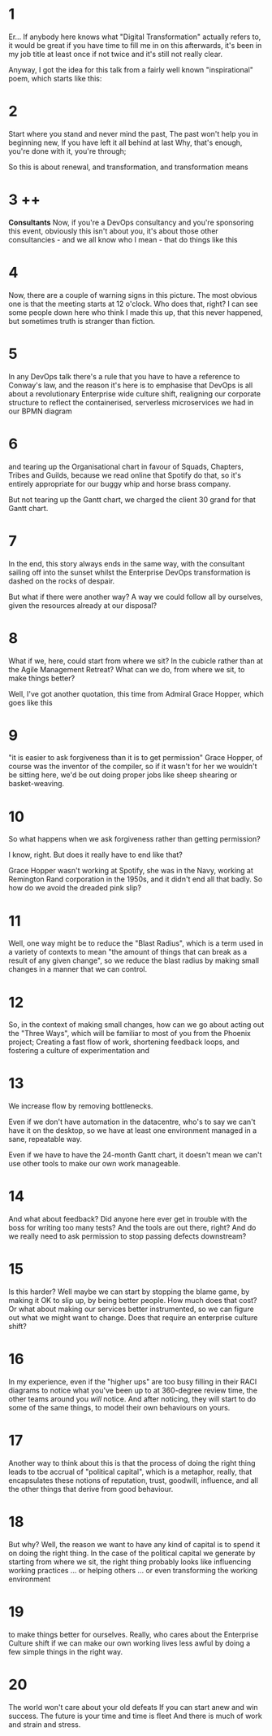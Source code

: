 # 1

Er...
If anybody here knows what "Digital Transformation" actually refers to, it would be great if you have time to fill me in on this afterwards, it's been in my job title at least once if not twice and it's still not really  clear.

Anyway, I got the idea for this talk from a fairly well known "inspirational" poem, which starts like this:
# 2

Start where you stand and never mind the past,
The past won't help you in beginning new,
If you have left it all behind at last
Why, that's enough, you're done with it, you're through;

So this is about renewal, and transformation, and transformation means
# 3 ++
**Consultants**
Now, if you're a DevOps consultancy and you're sponsoring this event, obviously this isn't about you, it's about those other consultancies - and we all know who I mean -  that do things like this
# 4
Now, there are a couple of warning signs in this picture. The most obvious one is that the meeting starts at 12 o'clock. Who does that, right?  I can see some people down here who think I made this up, that this never happened, but sometimes truth is stranger than fiction.
 # 5
 In any DevOps talk there's a rule that you have to have a reference to Conway's law, and the reason it's here is to emphasise that DevOps is all about a revolutionary Enterprise wide culture shift, realigning our corporate structure to reflect the containerised, serverless microservices we had in our BPMN diagram

 # 6 

 and tearing up the Organisational chart in favour of Squads, Chapters, Tribes and Guilds, because we read online that Spotify do that, so it's entirely appropriate for our buggy whip and horse brass company.
 
 But not tearing up the Gantt chart, we charged the client 30 grand for that Gantt chart.

 # 7

 In the end, this story always ends in the same way, with the consultant sailing off into the sunset whilst the Enterprise DevOps transformation is dashed on the rocks of despair.

 But what if there were another way? A way we could follow all by ourselves, given the resources already at our disposal?

 # 8 

 What if we, here, could start from where we sit? In the cubicle rather than at the Agile Management Retreat?  What can we do, from where we  sit,  to make things better?
 
 Well, I've got another  quotation, this time from Admiral Grace Hopper, which goes like this
 
 # 9 
 "it is easier to ask forgiveness than it is to get permission"
 Grace Hopper, of course was the inventor of the compiler, so if it wasn't for her we wouldn't be sitting here, we'd be out doing proper jobs like sheep shearing or basket-weaving.

 # 10

 So what happens when we ask forgiveness rather than getting permission?
 
 I know, right. But does it really have to end like that?
 
  Grace Hopper wasn't working at Spotify, she was in the Navy, working at Remington Rand corporation in the 1950s, and it didn't end all that badly. So how do we avoid the dreaded pink slip?

 # 11

 Well, one way might be to reduce the "Blast Radius", which is a term used in a variety of contexts to mean "the amount of things that can break as a result of any given change", so we reduce the blast radius by making small changes in a manner that we can control.

 # 12

 So, in the context of making small changes, how can we go about acting out the "Three Ways", which will be familiar to most of you from the Phoenix project; Creating a fast flow of work, shortening feedback loops, and fostering a culture of experimentation and

 # 13

 We increase flow by removing bottlenecks. 
 
 Even if we don't have automation in the datacentre, who's to say we can't have it on the desktop, so we have at least one environment managed in a sane, repeatable way. 
 
 Even if we have to have the 24-month Gantt chart, it doesn't mean we can't use other tools to make our own work manageable.

 # 14

 And what about feedback? Did anyone here ever get in trouble with the boss for writing too many tests? And the tools are out there, right? And do we really need to ask permission to stop passing defects downstream?

 # 15

 Is this harder? Well maybe we can start by stopping the blame game, by making it OK to slip up, by being better people. How much does that cost? Or what about making our services better instrumented, so we can figure out what we might want to change. Does that require an enterprise culture shift?

 # 16

 In my experience, even if the "higher ups" are too busy filling in their RACI diagrams to notice what you've been up to at 360-degree review time, the other teams around you _will_ notice. And after noticing, they will start to do some of the same things, to model their own behaviours on yours.

 # 17

 Another way to think about this is that the process of doing the right thing leads to tbe accrual of "political capital", which is a metaphor, really, that encapsulates these notions of reputation, trust, goodwill, influence, and all the other things that derive from good behaviour.

 # 18

 But why? Well, the reason we want to have any kind of capital is to spend it on doing the right thing. In the case of the political capital we generate by starting from where we sit, the right thing probably looks like influencing working practices ... or helping others ... or even transforming the working environment

# 19

to make things better for ourselves. Really, who cares about the Enterprise Culture shift if we can make our own working lives less awful by doing a few simple things in the right way.

# 20

The world won't care about your old defeats
If you can start anew and win success.
The future is your time and time is fleet
And there is much of work and strain and stress.



